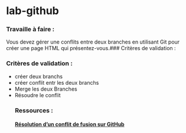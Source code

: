 # lab-github

### Travaille à faire : 
Vous devez gérer une conflits entre deux branches en utilisant Git pour créer une page HTML qui présentez-vous.### Critères de validation : 
### Critères de validation : 
- créer deux branchs 
- créer conflit entr les deux branchs 
- Merge les deux Branches 
- Résoudre le  conflit
  ### Ressources :
   #### [Résolution d’un conflit de fusion sur GitHub](https://docs.github.com/fr/pull-requests/collaborating-with-pull-requests/addressing-merge-conflicts/resolving-a-merge-conflict-on-github)
